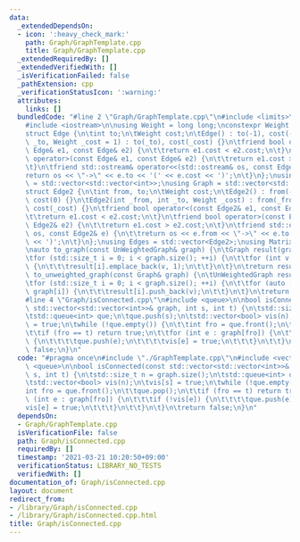 ```yaml
---
data:
  _extendedDependsOn:
  - icon: ':heavy_check_mark:'
    path: Graph/GraphTemplate.cpp
    title: Graph/GraphTemplate.cpp
  _extendedRequiredBy: []
  _extendedVerifiedWith: []
  _isVerificationFailed: false
  _pathExtension: cpp
  _verificationStatusIcon: ':warning:'
  attributes:
    links: []
  bundledCode: "#line 2 \"Graph/GraphTemplate.cpp\"\n#include <limits>\n#include <vector>\n\
    #include <iostream>\n\nusing Weight = long long;\nconstexpr Weight INF = std::numeric_limits<Weight>::max();\n\
    struct Edge {\n\tint to;\n\tWeight cost;\n\tEdge() : to(-1), cost(-1) {}\n\tEdge(int\
    \ _to, Weight _cost = 1) : to(_to), cost(_cost) {}\n\tfriend bool operator<(const\
    \ Edge& e1, const Edge& e2) {\n\t\treturn e1.cost < e2.cost;\n\t}\n\tfriend bool\
    \ operator>(const Edge& e1, const Edge& e2) {\n\t\treturn e1.cost > e2.cost;\n\
    \t}\n\tfriend std::ostream& operator<<(std::ostream& os, const Edge& e) {\n\t\t\
    return os << \"->\" << e.to << '(' << e.cost << ')';\n\t}\n};\nusing UnWeightedGraph\
    \ = std::vector<std::vector<int>>;\nusing Graph = std::vector<std::vector<Edge>>;\n\
    struct Edge2 {\n\tint from, to;\n\tWeight cost;\n\tEdge2() : from(-1), to(-1),\
    \ cost(0) {}\n\tEdge2(int _from, int _to, Weight _cost) : from(_from), to(_to),\
    \ cost(_cost) {}\n\tfriend bool operator<(const Edge2& e1, const Edge2& e2) {\n\
    \t\treturn e1.cost < e2.cost;\n\t}\n\tfriend bool operator>(const Edge2& e1, const\
    \ Edge2& e2) {\n\t\treturn e1.cost > e2.cost;\n\t}\n\tfriend std::ostream& operator<<(std::ostream&\
    \ os, const Edge2& e) {\n\t\treturn os << e.from << \"->\" << e.to << '(' << e.cost\
    \ << ')';\n\t}\n};\nusing Edges = std::vector<Edge2>;\nusing Matrix = std::vector<std::vector<Weight>>;\n\
    \nauto to_graph(const UnWeightedGraph& graph) {\n\tGraph result(graph.size());\n\
    \tfor (std::size_t i = 0; i < graph.size(); ++i) {\n\t\tfor (int v : graph[i])\
    \ {\n\t\t\tresult[i].emplace_back(v, 1);\n\t\t}\n\t}\n\treturn result;\n}\nauto\
    \ to_unweighted_graph(const Graph& graph) {\n\tUnWeightedGraph result(graph.size());\n\
    \tfor (std::size_t i = 0; i < graph.size(); ++i) {\n\t\tfor (auto [v, cost] :\
    \ graph[i]) {\n\t\t\tresult[i].push_back(v);\n\t\t}\n\t}\n\treturn result;\n}\n\
    #line 4 \"Graph/isConnected.cpp\"\n#include <queue>\n\nbool isConnected(const\
    \ std::vector<std::vector<int>>& graph, int s, int t) {\n\tstd::size_t n = graph.size();\n\
    \tstd::queue<int> que;\n\tque.push(s);\n\tstd::vector<bool> vis(n);\n\tvis[s]\
    \ = true;\n\twhile (!que.empty()) {\n\t\tint fro = que.front();\n\t\tque.pop();\n\
    \t\tif (fro == t) return true;\n\t\tfor (int e : graph[fro]) {\n\t\t\tif (!vis[e])\
    \ {\n\t\t\t\tque.push(e);\n\t\t\t\tvis[e] = true;\n\t\t\t}\n\t\t}\n\t}\n\treturn\
    \ false;\n}\n"
  code: "#pragma once\n#include \"./GraphTemplate.cpp\"\n#include <vector>\n#include\
    \ <queue>\n\nbool isConnected(const std::vector<std::vector<int>>& graph, int\
    \ s, int t) {\n\tstd::size_t n = graph.size();\n\tstd::queue<int> que;\n\tque.push(s);\n\
    \tstd::vector<bool> vis(n);\n\tvis[s] = true;\n\twhile (!que.empty()) {\n\t\t\
    int fro = que.front();\n\t\tque.pop();\n\t\tif (fro == t) return true;\n\t\tfor\
    \ (int e : graph[fro]) {\n\t\t\tif (!vis[e]) {\n\t\t\t\tque.push(e);\n\t\t\t\t\
    vis[e] = true;\n\t\t\t}\n\t\t}\n\t}\n\treturn false;\n}\n"
  dependsOn:
  - Graph/GraphTemplate.cpp
  isVerificationFile: false
  path: Graph/isConnected.cpp
  requiredBy: []
  timestamp: '2021-03-21 10:20:50+09:00'
  verificationStatus: LIBRARY_NO_TESTS
  verifiedWith: []
documentation_of: Graph/isConnected.cpp
layout: document
redirect_from:
- /library/Graph/isConnected.cpp
- /library/Graph/isConnected.cpp.html
title: Graph/isConnected.cpp
---
```

